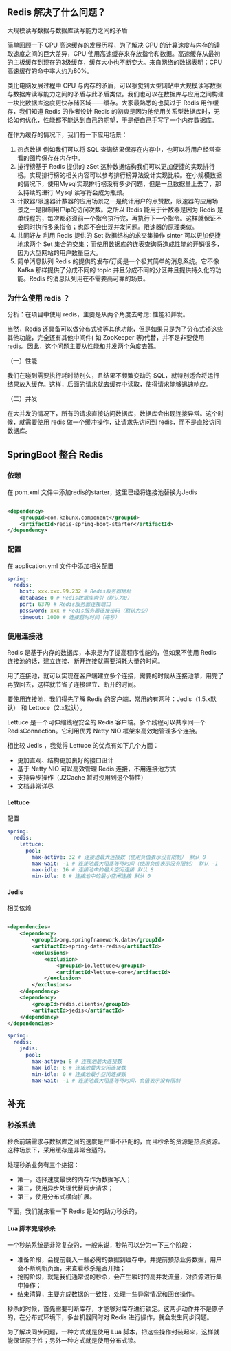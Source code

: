 ## Redis 解决了什么问题？

大规模读写数据与数据库读写能力之间的矛盾

简单回顾一下 CPU 高速缓存的发展历程，为了解决 CPU
的计算速度与内存的读取速度之间的巨大差异，CPU 使用高速缓存来存放指令和数据。高速缓存从最初的主板缓存到现在的3级缓存，缓存大小也不断变大。来自网络的数据表明：CPU
高速缓存的命中率大约为80%。

类比电脑发展过程中 CPU
与内存的矛盾，可以察觉到大型网站中大规模读写数据与数据库读写能力之间的矛盾与此矛盾类似。我们也可以在数据库与应用之间构建一块比数据库速度更快存储区域——缓存。大家最熟悉的也莫过于
Redis 用作缓存，我们知道 Redis 的作者设计 Redis 的初衷是因为他使用关系型数据库时，无论如何优化，性能都不能达到自己的期望，于是便自己手写了一个内存数据库。

在作为缓存的情况下，我们有一下应用场景：

1. 热点数据 例如我们可以将 SQL 查询结果保存在内存中，也可以将用户经常查看的图片保存在内存中。
2. 排行榜基于 Redis 提供的 zSet
   这种数据结构我们可以更加便捷的实现排行榜。实现排行榜的相关内容可以参考排行榜算法设计实现比较。在小规模数据的情况下，使用Mysql实现排行榜没有多少问题，但是一旦数据量上去了，那么持续的进行
   Mysql 读写将会成为瓶颈。
3. 计数器/限速器计数器的应用场景之一是统计用户的点赞数，限速器的应用场景之一是限制用户ip的访问次数。之所以 Redis 能用于计数器是因为
   Redis 是单线程的，每次都必须前一个指令执行完，再执行下一个指令。这样就保证不会同时执行多条指令；也即不会出现并发问题。限速器的原理类似。
4. 共同好友 利用 Redis 提供的 Set 数据结构的求交集操作 sinter 可以更加便捷地求两个 Set
   集合的交集；而使用数据库的连表查询将造成性能的开销很多，因为大型网站的用户数量巨大。
5. 简单消息队列 Redis 的提供的发布/订阅是一个极其简单的消息系统。它不像 Kafka 那样提供了分成不同的 topic
   并且分成不同的分区并且提供持久化的功能。Redis 的消息队列用在不需要高可靠的场景。

### 为什么使用 redis ？

分析：在项目中使用 redis，主要是从两个角度去考虑: 性能和并发。

当然，Redis 还具备可以做分布式锁等其他功能，但是如果只是为了分布式锁这些其他功能，完全还有其他中间件(
如 ZooKeeper 等)代替，并不是非要使用 redis。因此，这个问题主要从性能和并发两个角度去答。

（一）性能

我们在碰到需要执行耗时特别久，且结果不频繁变动的 SQL，就特别适合将运行结果放入缓存。这样，后面的请求就去缓存中读取，使得请求能够迅速响应。

（二）并发

在大并发的情况下，所有的请求直接访问数据库，数据库会出现连接异常。这个时候，就需要使用 redis 做一个缓冲操作，让请求先访问到
redis，而不是直接访问数据库。

## SpringBoot 整合 Redis

### 依赖

在 pom.xml 文件中添加redis的starter，这里已经将连接池替换为Jedis

```xml

<dependency>
    <groupId>com.kabunx.component</groupId>
    <artifactId>redis-spring-boot-starter</artifactId>
</dependency>
```

### 配置

在 application.yml 文件中添加相关配置

```yaml
spring:
  redis:
    host: xxx.xxx.99.232 # Redis服务器地址
    database: 0 # Redis数据库索引（默认为0）
    port: 6379 # Redis服务器连接端口
    password: xxx # Redis服务器连接密码（默认为空）
    timeout: 1000 # 连接超时时间（毫秒）
```

### 使用连接池

Redis 是基于内存的数据库，本来是为了提高程序性能的，但如果不使用 Redis 连接池的话，建立连接、断开连接就需要消耗大量的时间。

用了连接池，就可以实现在客户端建立多个连接，需要的时候从连接池拿，用完了再放回去，这样就节省了连接建立、断开的时间。

要使用连接池，我们得先了解 Redis 的客户端，常用的有两种：Jedis（1.5.x默认） 和 Lettuce（2.x默认）。

Lettuce 是一个可伸缩线程安全的 Redis 客户端。多个线程可以共享同一个 RedisConnection。它利用优秀 Netty NIO 框架来高效地管理多个连接。

相比较 Jedis ，我觉得 Lettuce 的优点有如下几个方面：

* 更加直观、结构更加良好的接口设计
* 基于 Netty NIO 可以高效管理 Redis 连接，不用连接池方式
* 支持异步操作（J2Cache 暂时没用到这个特性）
* 文档非常详尽

#### Lettuce

配置

```yaml
spring:
  redis:
    lettuce:
      pool:
        max-active: 32 # 连接池最大连接数（使用负值表示没有限制） 默认 8
        max-wait: -1 # 连接池最大阻塞等待时间（使用负值表示没有限制） 默认 -1
        max-idle: 16 # 连接池中的最大空闲连接 默认 8
        min-idle: 8 # 连接池中的最小空闲连接 默认 0
```

#### Jedis

相关依赖

```xml

<dependencies>
    <dependency>
        <groupId>org.springframework.data</groupId>
        <artifactId>spring-data-redis</artifactId>
        <exclusions>
            <exclusion>
                <groupId>io.lettuce</groupId>
                <artifactId>lettuce-core</artifactId>
            </exclusion>
        </exclusions>
    </dependency>
    <dependency>
        <groupId>redis.clients</groupId>
        <artifactId>jedis</artifactId>
    </dependency>
</dependencies>

```

```yaml
spring:
  redis:
    jedis:
      pool:
        max-active: 8 # 连接池最大连接数
        max-idle: 8 # 连接池最大空闲连接数
        min-idle: 0 # 连接池最小空闲连接数
        max-wait: -1 # 连接池最大阻塞等待时间，负值表示没有限制
```

## 补充

### 秒杀系统

秒杀前端需求与数据库之间的速度是严重不匹配的，而且秒杀的资源是热点资源。这种场景下，采用缓存是非常合适的。

处理秒杀业务有三个绝招：

* 第一，选择速度最快的内存作为数据写入；
* 第二，使用异步处理代替同步请求；
* 第三，使用分布式横向扩展。

下面，我们就来看一下 Redis 是如何助力秒杀的。

#### Lua 脚本完成秒杀

一个秒杀系统是非常复杂的，一般来说，秒杀可以分为一下三个阶段：

* 准备阶段，会提前载入一些必需的数据到缓存中，并提前预热业务数据，用户会不断刷新页面，来查看秒杀是否开始；
* 抢购阶段，就是我们通常说的秒杀，会产生瞬时的高并发流量，对资源进行集中操作；
* 结束清算，主要完成数据的一致性，处理一些异常情况和回仓操作。

秒杀的时候，首先需要判断库存，才能够对库存进行锁定。这两步动作并不是原子的，在分布式环境下，多台机器同时对 Redis
进行操作，就会发生同步问题。

为了解决同步问题，一种方式就是使用 Lua 脚本，把这些操作封装起来，这样就能保证原子性；另外一种方式就是使用分布式锁。

